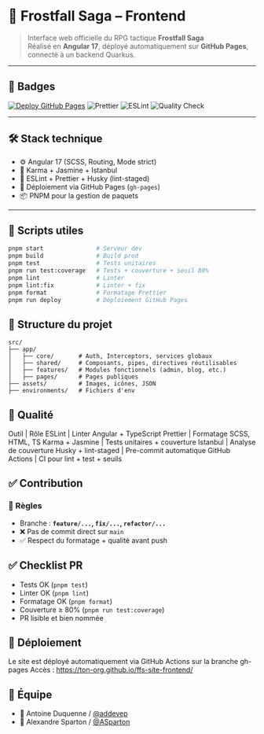 # 🌌 Frostfall Saga – Frontend

> Interface web officielle du RPG tactique **Frostfall Saga**  
> Réalisé en **Angular 17**, déployé automatiquement sur **GitHub Pages**, connecté à un backend Quarkus.

---

## 📛 Badges

[![Deploy GitHub Pages](https://img.shields.io/github/deployments/Mythic-North-Games/ffs-site-frontend/github-pages?label=github%20pages)](https://mythic-north-games.github.io/ffs-site-frontend/)
![Prettier](https://img.shields.io/badge/code_style-prettier-ff69b4.svg)
![ESLint](https://img.shields.io/badge/linting-eslint-blue.svg)
![Quality Check](https://github.com/ton-org/ffs-site-frontend/actions/workflows/quality.yml/badge.svg)

---

## 🛠️ Stack technique

- ⚙️ Angular 17 (SCSS, Routing, Mode strict)
- 🧪 Karma + Jasmine + Istanbul
- 🧹 ESLint + Prettier + Husky (lint-staged)
- 🔄 Déploiement via GitHub Pages (`gh-pages`)
- 📦 PNPM pour la gestion de paquets

---

## 🚀 Scripts utiles

```bash
pnpm start               # Serveur dev
pnpm build               # Build prod
pnpm test                # Tests unitaires
pnpm run test:coverage   # Tests + couverture + seuil 80%
pnpm lint                # Linter
pnpm lint:fix            # Linter + fix
pnpm format              # Formatage Prettier
pnpm run deploy          # Déploiement GitHub Pages
```

## 🧱 Structure du projet

```text
src/
├── app/
│   ├── core/       # Auth, Interceptors, services globaux
│   ├── shared/     # Composants, pipes, directives réutilisables
│   ├── features/   # Modules fonctionnels (admin, blog, etc.)
│   ├── pages/      # Pages publiques
├── assets/         # Images, icônes, JSON
├── environments/   # Fichiers d'env
```

## 🧪 Qualité

Outil | Rôle
ESLint | Linter Angular + TypeScript
Prettier | Formatage SCSS, HTML, TS
Karma + Jasmine | Tests unitaires + couverture
Istanbul | Analyse de couverture
Husky + lint-staged | Pre-commit automatique
GitHub Actions | CI pour lint + test + seuils

## ✅ Contribution
### 📌 Règles

* Branche : **``feature/...``, ``fix/...``, ``refactor/...``**
* ❌ Pas de commit direct sur ``main``
* ✅ Respect du formatage + qualité avant push

## ✅ Checklist PR
* Tests OK (``pnpm test``)
* Linter OK (``pnpm lint``)
* Formatage OK (``pnpm format``)
* Couverture ≥ 80% (``pnpm run test:coverage``)
* PR lisible et bien nommée

## 🚀 Déploiement
Le site est déployé automatiquement via GitHub Actions sur la branche gh-pages
Accès : https://ton-org.github.io/ffs-site-frontend/

## 👥 Équipe
* 👤 Antoine Duquenne / [@addevep](https://github.com/addevep)
* 👤 Alexandre Sparton / [@ASparton](https://github.com/ASparton)
